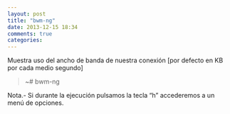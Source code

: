 ```yaml
---
layout: post
title: "bwm-ng"
date: 2013-12-15 18:34
comments: true
categories: 
---
```

Muestra uso del ancho de banda de nuestra conexión [por defecto en KB por cada medio segundo]

>~# bwm-ng

Nota.- Si durante la ejecución pulsamos la tecla “h” accederemos a un menú de opciones.

